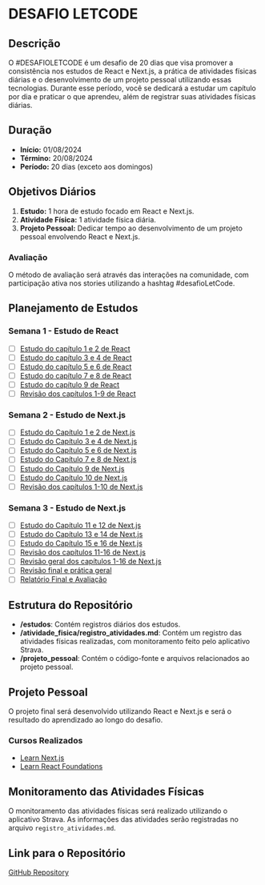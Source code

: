 # DESAFIO LETCODE

## Descrição

O #DESAFIOLETCODE é um desafio de 20 dias que visa promover a consistência nos estudos de React e Next.js, a prática de atividades físicas diárias e o desenvolvimento de um projeto pessoal utilizando essas tecnologias. Durante esse período, você se dedicará a estudar um capítulo por dia e praticar o que aprendeu, além de registrar suas atividades físicas diárias.

## Duração

- **Início:** 01/08/2024
- **Término:** 20/08/2024
- **Período:** 20 dias (exceto aos domingos)

## Objetivos Diários

1. **Estudo:** 1 hora de estudo focado em React e Next.js.
2. **Atividade Física:** 1 atividade física diária.
3. **Projeto Pessoal:** Dedicar tempo ao desenvolvimento de um projeto pessoal envolvendo React e Next.js.

### Avaliação
O método de avaliação será através das interações na comunidade, com participação ativa nos stories utilizando a hashtag #desafioLetCode.

## Planejamento de Estudos

### Semana 1 - Estudo de React
- [ ] [Estudo do capítulo 1 e 2 de React](https://github.com/Kianelc/desafio-letcode/issues/1)
- [ ] [Estudo do capítulo 3 e 4 de React](https://github.com/Kianelc/desafio-letcode/issues/2)
- [ ] [Estudo do capítulo 5 e 6 de React](https://github.com/Kianelc/desafio-letcode/issues/3)
- [ ] [Estudo do capítulo 7 e 8 de React](https://github.com/Kianelc/desafio-letcode/issues/4)
- [ ] [Estudo do capítulo 9 de React](https://github.com/Kianelc/desafio-letcode/issues/5)
- [ ] [Revisão dos capítulos 1-9 de React](https://github.com/Kianelc/desafio-letcode/issues/6)

### Semana 2 - Estudo de Next.js
- [ ] [Estudo do Capítulo 1 e 2 de Next.js](https://github.com/Kianelc/desafio-letcode/issues/7)
- [ ] [Estudo do Capítulo 3 e 4 de Next.js](https://github.com/Kianelc/desafio-letcode/issues/8)
- [ ] [Estudo do Capítulo 5 e 6 de Next.js](https://github.com/Kianelc/desafio-letcode/issues/9)
- [ ] [Estudo do Capítulo 7 e 8 de Next.js](https://github.com/Kianelc/desafio-letcode/issues/10)
- [ ] [Estudo do Capítulo 9 de Next.js](https://github.com/Kianelc/desafio-letcode/issues/11)
- [ ] [Estudo do Capítulo 10 de Next.js](https://github.com/Kianelc/desafio-letcode/issues/12)
- [ ] [Revisão dos capítulos 1-10 de Next.js](https://github.com/Kianelc/desafio-letcode/issues/13)

### Semana 3 - Estudo de Next.js
- [ ] [Estudo do Capítulo 11 e 12 de Next.js](https://github.com/Kianelc/desafio-letcode/issues/14)
- [ ] [Estudo do Capítulo 13 e 14 de Next.js](https://github.com/Kianelc/desafio-letcode/issues/15)
- [ ] [Estudo do Capítulo 15 e 16 de Next.js](https://github.com/Kianelc/desafio-letcode/issues/16)
- [ ] [Revisão dos capítulos 11-16 de Next.js](https://github.com/Kianelc/desafio-letcode/issues/17)
- [ ] [Revisão geral dos capítulos 1-16 de Next.js](https://github.com/Kianelc/desafio-letcode/issues/18)
- [ ] [Revisão final e prática geral](https://github.com/Kianelc/desafio-letcode/issues/19)
- [ ] [Relatório Final e Avaliação](https://github.com/Kianelc/desafio-letcode/issues/20)

## Estrutura do Repositório

- **/estudos**: Contém registros diários dos estudos.
- **/atividade_fisica/registro_atividades.md**: Contém um registro das atividades físicas realizadas, com monitoramento feito pelo aplicativo Strava.
- **/projeto_pessoal**: Contém o código-fonte e arquivos relacionados ao projeto pessoal.

## Projeto Pessoal
O projeto final será desenvolvido utilizando React e Next.js e será o resultado do aprendizado ao longo do desafio.

### Cursos Realizados
- [Learn Next.js](https://nextjs.org/learn)
- [Learn React Foundations](https://nextjs.org/learn/react-foundations)

## Monitoramento das Atividades Físicas
O monitoramento das atividades físicas será realizado utilizando o aplicativo Strava. As informações das atividades serão registradas no arquivo `registro_atividades.md`.

## Link para o Repositório
[GitHub Repository](https://github.com/Kianelc/desafio-letcode/)
